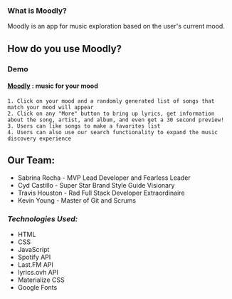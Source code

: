 ### What is Moodly?

Moodly is an app for music exploration based on the user's current mood. 
  
## How do you use Moodly?
  
  ### Demo
  #### [Moodly]( https://paretooptimal22.github.io/moodly/) : music for your mood
  
    1. Click on your mood and a randomly generated list of songs that match your mood will appear
    2. Click on any "More" button to bring up lyrics, get information about the song, artist, and album, and even get a 30 second preview!
    3. Users can like songs to make a favorites list
    4. Users can also use our search functionality to expand the music discovery experience

## Our Team:
 * Sabrina Rocha - MVP Lead Developer and Fearless Leader
 * Cyd Castillo - Super Star Brand Style Guide Visionary
 * Travis Houston - Rad Full Stack Developer Extraordinaire
 * Kevin Young - Master of Git and Scrums

### *Technologies Used:*
  * HTML
  * CSS
  * JavaScript
  * Spotify API
  * Last.FM API
  * lyrics.ovh API
  * Materialize CSS
  * Google Fonts
